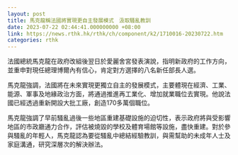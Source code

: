 ```yaml
---
layout: post
title: 馬克龍稱法國將實現更自主發展模式　汲取騷亂教訓
date: 2023-07-22 02:44:41.000000000 +08:00
link: https://news.rthk.hk/rthk/ch/component/k2/1710016-20230722.htm
categories: rthk
---
```


法國總統馬克龍在政府改組後翌日於愛麗舍宮發表演說，指明新政府的工作方向，並重申對現任總理博爾內有信心，肯定對方選擇的八名新任部長人選。

馬克龍強調，法國將在未來實現更獨立自主的發展模式，主要體現在經濟、工業、能源、軍事及地緣政治方面，將通過推進再工業化、增加就業職位去實現。他說法國已經透過重新開設大批工廠，創造170多萬個職位。

馬克龍強調了早前騷亂過後一些地區重建基礎設施的迫切性，表示政府將與受影響地區的市政廳通力合作，評估被燒毀的學校及體育場館等設施，盡快重建。對於參與騷亂的年輕人，馬克龍認為要從騷亂中總結經驗教訓，與需幫助的未成年人士及家庭溝通，研究深層次的解決辦法。
